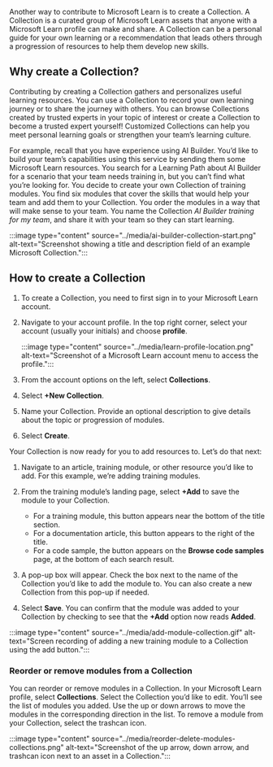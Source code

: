 Another way to contribute to Microsoft Learn is to create a Collection. A Collection is a curated group of Microsoft Learn assets that anyone with a Microsoft Learn profile can make and share. A Collection can be a personal guide for your own learning or a recommendation that leads others through a progression of resources to help them develop new skills. 

## Why create a Collection?

Contributing by creating a Collection gathers and personalizes useful learning resources. You can use a Collection to record your own learning journey or to share the journey with others. You can browse Collections created by trusted experts in your topic of interest or create a Collection to become a trusted expert yourself! Customized Collections can help you meet personal learning goals or strengthen your team’s learning culture. 

For example, recall that you have experience using AI Builder. You’d like to build your team’s capabilities using this service by sending them some Microsoft Learn resources. You search for a Learning Path about AI Builder for a scenario that your team needs training in, but you can’t find what you’re looking for. You decide to create your own Collection of training modules. You find six modules that cover the skills that would help your team and add them to your Collection. You order the modules in a way that will make sense to your team. You name the Collection *AI Builder training for my team*, and share it with your team so they can start learning. 

:::image type="content" source="../media/ai-builder-collection-start.png" alt-text="Screenshot showing a title and description field of an example Microsoft Collection.":::

## How to create a Collection

1. To create a Collection, you need to first sign in to your Microsoft Learn account. 
1. Navigate to your account profile. In the top right corner, select your account (usually your initials) and choose **profile**.

    :::image type="content" source="../media/learn-profile-location.png" alt-text="Screenshot of a Microsoft Learn account menu to access the profile.":::
1. From the account options on the left, select **Collections**. 
1. Select **+New Collection**.
1. Name your Collection. Provide an optional description to give details about the topic or progression of modules. 
1. Select **Create**.

Your Collection is now ready for you to add resources to. Let’s do that next: 

1. Navigate to an article, training module, or other resource you’d like to add. For this example, we’re adding training modules.
1. From the training module’s landing page, select **+Add** to save the module to your Collection.
 
    - For a training module, this button appears near the bottom of the title section.
    - For a documentation article, this button appears to the right of the title. 
    - For a code sample, the button appears on the **Browse code samples** page, at the bottom of each search result. 
1. A pop-up box will appear. Check the box next to the name of the Collection you’d like to add the module to. You can also create a new Collection from this pop-up if needed. 
1. Select **Save**. You can confirm that the module was added to your Collection by checking to see that the **+Add** option now reads **Added**. 

:::image type="content" source="../media/add-module-collection.gif" alt-text="Screen recording of adding a new training module to a Collection using the add button.":::

### Reorder or remove modules from a Collection

You can reorder or remove modules in a Collection. In your Microsoft Learn profile, select **Collections**. Select the Collection you’d like to edit. You’ll see the list of modules you added. Use the up or down arrows to move the modules in the corresponding direction in the list. To remove a module from your Collection, select the trashcan icon. 

:::image type="content" source="../media/reorder-delete-modules-collections.png" alt-text="Screenshot of the up arrow, down arrow, and trashcan icon next to an asset in a Collection.":::

